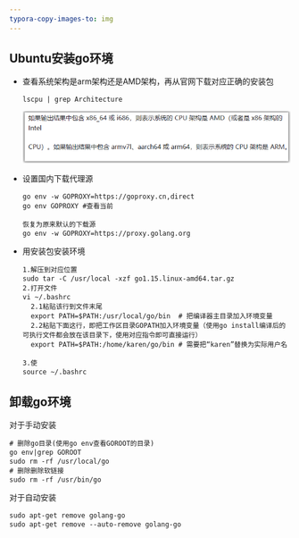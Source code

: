 ```yaml
---
typora-copy-images-to: img
---
```


## Ubuntu安装go环境

- 查看系统架构是arm架构还是AMD架构，再从官网下载对应正确的安装包

  ```
  lscpu | grep Architecture
  ```

  ![image-20240315170440804](img\image-20240315170440804.png)


- 设置国内下载代理源

  ```
  go env -w GOPROXY=https://goproxy.cn,direct 
  go env GOPROXY #查看当前
  
  恢复为原来默认的下载源
  go env -w GOPROXY=https://proxy.golang.org
  ```

- 用安装包安装环境

  ```
  1.解压到对应位置
  sudo tar -C /usr/local -xzf go1.15.linux-amd64.tar.gz
  2.打开文件
  vi ~/.bashrc
  	2.1粘贴该行到文件末尾
  	export PATH=$PATH:/usr/local/go/bin  # 把编译器主目录加入环境变量
  	2.2粘贴下面这行，即把工作区目录GOPATH加入环境变量（使用go install编译后的可执行文件都会放在该目录下，使用对应指令即可直接运行）
  	export PATH=$PATH:/home/karen/go/bin # 需要把“karen”替换为实际用户名
  
  3.使 
  source ~/.bashrc
  ```
  
  

## 卸载go环境

对于手动安装

```
# 删除go目录(使用go env查看GOROOT的目录)
go env|grep GOROOT
sudo rm -rf /usr/local/go
# 删除删除软链接
sudo rm -rf /usr/bin/go
```

对于自动安装

```
sudo apt-get remove golang-go
sudo apt-get remove --auto-remove golang-go
```

